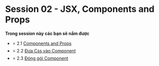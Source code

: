 # Session 02 - JSX, Components and Props

**Trong session này các bạn sẽ nắm được**

- ⭐ 2.1  [Components and Props](2.2.Components-Props.md)
- ⭐ 2.2  [Đưa Css vào Component](2.3.Add-style-Component.md)
- ⭐ 2.3  [Đóng gói Component](2.4.Encapsulate-a-Component.md)
